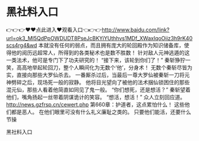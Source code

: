# 黑社料入口
👉👉👉♥♥点此进入♥观看入口👈👉👉http://www.baidu.com/link?url=ok3_Ml5QdPpOWDUDT8PseJcBKYiYUthhvs1MDf_XWaxIqoOiiz3h9rK40scs4rg4&wd
本就没有任何的弱点，而且拥有庞大的轮回殿作为知识储备库，使得他的阅历远超常人，所得到的各类秘术也是数不胜数！
    针对敌人元神逃遁的这一类法术，他可是专门下了功夫研究的！
    “接下来，该轮到你们了！”
    秦斩狰狞一笑，高高地举起轮回刀，整个人瞬间化为无数个‘他’，分身术！
    无数个秦斩尽皆为实，直接向那些大罗仙杀去。
    一番厮杀过后，当最后一尊大罗仙被秦斩一刀将元神劈碎之后，现场死一般的寂静。
    他将目光望向了被他的法术捆仙锁困住的那些混元仙，那些人看着他简直如同见了鬼一般。
    “你们想死，还是想活？”
    秦斩望着他们，嘴角扬起一丝带着阴谋诡计的笑容。
    “想活，想活！”
    众人立刻回应道。
http://news.gzfrsp.cn/cewert.php
第660章：护道者，这点累怕什么！
    这些他们都是恶人。
    在他们眼里可没有什么礼义廉耻之类的。
    只要他们能活，还要什么节操

黑社料入口
